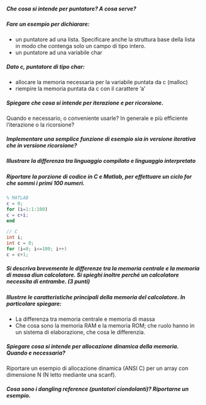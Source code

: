 #####  Che cosa si intende per puntatore? A cosa serve?


##### Fare un esempio per dichiarare:
- un puntatore ad una lista. Specificare anche la struttura base della lista in modo che contenga
solo un campo di tipo intero.
- un puntatore ad una variabile char


##### Dato c, puntatore di tipo char:
- allocare la memoria necessaria per la variabile puntata da c (malloc)
- riempire la memoria puntata da c con il carattere ’a’



##### Spiegare che cosa si intende per iterazione e per ricorsione.
Quando e necessario, o conveniente usarle? In generale e più efficiente l’iterazione o la ricorsione?

##### Implementare una semplice funzione di esempio sia in versione iterativa che in versione ricorsione?



##### Illustrare la differenza tra linguaggio compilato e linguaggio interpretato

##### Riportare la porzione di codice in C e Matlab, per effettuare un ciclo for che sommi i primi 100 numeri.

```matlab
% MATLAB
c = 0;
for (i=1:1:100)
c = c+i;
end
```

```c
// C
int i;
int c = 0;
for (i=0; i<=100; i++)
c = c+1;
```



##### Si descriva brevemente le differenze tra la memoria centrale e la memoria di massa diun calcolatore. Si spieghi inoltre perché un calcolatore necessita di entrambe. (3 punti)


##### Illustrre le caratteristiche principali della memoria del calcolatore. In particolare spiegare:
- La differenza tra memoria centrale e memoria di massa
- Che cosa sono la memoria RAM e la memoria ROM; che ruolo hanno in un sistema di elaborazione, che cosa le differenzia.

##### Spiegare cosa si intende per allocazione dinamica della memoria. Quando e necessaria? 
Riportare un esempio di allocazione dinamica (ANSI C) per un array con dimensione N (N letto mediante una scanf).

##### Cosa sono i dangling reference (puntatori ciondolanti)? Riportarne un esempio.
